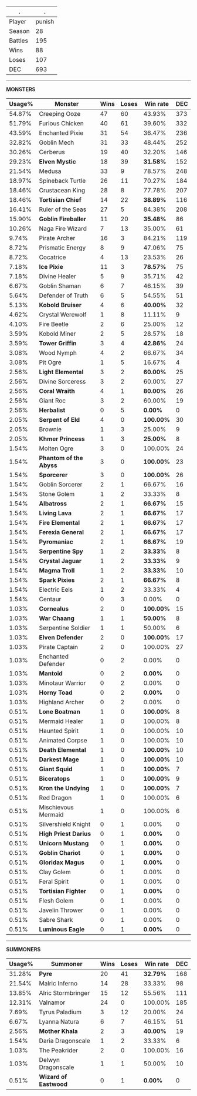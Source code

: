 .|.
|-|-
Player|punish
Season|28
Battles|195
Wins|88
Loses|107
DEC|693

---
**MONSTERS**

Usage%|Monster|Wins|Loses|Win rate|DEC|
-|-|-|-|-|-|
54.87%|Creeping Ooze|47|60|43.93%|373|
51.79%|Furious Chicken|40|61|39.60%|332|
43.59%|Enchanted Pixie|31|54|36.47%|236|
32.82%|Goblin Mech|31|33|48.44%|252|
30.26%|Cerberus|19|40|32.20%|146|
29.23%|**Elven Mystic**|18|39|**31.58%**|152|
21.54%|Medusa|33|9|78.57%|248|
18.97%|Spineback Turtle|26|11|70.27%|184|
18.46%|Crustacean King|28|8|77.78%|207|
18.46%|**Tortisian Chief**|14|22|**38.89%**|116|
16.41%|Ruler of the Seas|27|5|84.38%|208|
15.90%|**Goblin Fireballer**|11|20|**35.48%**|86|
10.26%|Naga Fire Wizard|7|13|35.00%|61|
9.74%|Pirate Archer|16|3|84.21%|119|
8.72%|Prismatic Energy|8|9|47.06%|75|
8.72%|Cocatrice|4|13|23.53%|26|
7.18%|**Ice Pixie**|11|3|**78.57%**|75|
7.18%|Divine Healer|5|9|35.71%|42|
6.67%|Goblin Shaman|6|7|46.15%|39|
5.64%|Defender of Truth|6|5|54.55%|51|
5.13%|**Kobold Bruiser**|4|6|**40.00%**|32|
4.62%|Crystal Werewolf|1|8|11.11%|9|
4.10%|Fire Beetle|2|6|25.00%|12|
3.59%|Kobold Miner|2|5|28.57%|18|
3.59%|**Tower Griffin**|3|4|**42.86%**|24|
3.08%|Wood Nymph|4|2|66.67%|34|
3.08%|Pit Ogre|1|5|16.67%|4|
2.56%|**Light Elemental**|3|2|**60.00%**|25|
2.56%|Divine Sorceress|3|2|60.00%|27|
2.56%|**Coral Wraith**|4|1|**80.00%**|26|
2.56%|Giant Roc|3|2|60.00%|19|
2.56%|**Herbalist**|0|5|**0.00%**|0|
2.05%|**Serpent of Eld**|4|0|**100.00%**|30|
2.05%|Brownie|1|3|25.00%|9|
2.05%|**Khmer Princess**|1|3|**25.00%**|8|
1.54%|Molten Ogre|3|0|100.00%|24|
1.54%|**Phantom of the Abyss**|3|0|**100.00%**|23|
1.54%|**Sporcerer**|3|0|**100.00%**|26|
1.54%|Goblin Sorcerer|2|1|66.67%|16|
1.54%|Stone Golem|1|2|33.33%|8|
1.54%|**Albatross**|2|1|**66.67%**|15|
1.54%|**Living Lava**|2|1|**66.67%**|17|
1.54%|**Fire Elemental**|2|1|**66.67%**|17|
1.54%|**Ferexia General**|2|1|**66.67%**|17|
1.54%|**Pyromaniac**|2|1|**66.67%**|19|
1.54%|**Serpentine Spy**|1|2|**33.33%**|8|
1.54%|**Crystal Jaguar**|1|2|**33.33%**|9|
1.54%|**Magma Troll**|1|2|**33.33%**|10|
1.54%|**Spark Pixies**|2|1|**66.67%**|8|
1.54%|Electric Eels|1|2|33.33%|4|
1.54%|Centaur|0|3|0.00%|0|
1.03%|**Cornealus**|2|0|**100.00%**|15|
1.03%|**War Chaang**|1|1|**50.00%**|8|
1.03%|Serpentine Soldier|1|1|50.00%|6|
1.03%|**Elven Defender**|2|0|**100.00%**|17|
1.03%|Pirate Captain|2|0|100.00%|27|
1.03%|Enchanted Defender|0|2|0.00%|0|
1.03%|**Mantoid**|0|2|**0.00%**|0|
1.03%|Minotaur Warrior|0|2|0.00%|0|
1.03%|**Horny Toad**|0|2|**0.00%**|0|
1.03%|Highland Archer|0|2|0.00%|0|
0.51%|**Lone Boatman**|1|0|**100.00%**|8|
0.51%|Mermaid Healer|1|0|100.00%|8|
0.51%|Haunted Spirit|1|0|100.00%|10|
0.51%|Animated Corpse|1|0|100.00%|10|
0.51%|**Death Elemental**|1|0|**100.00%**|10|
0.51%|**Darkest Mage**|1|0|**100.00%**|10|
0.51%|**Giant Squid**|1|0|**100.00%**|7|
0.51%|**Biceratops**|1|0|**100.00%**|9|
0.51%|**Kron the Undying**|1|0|**100.00%**|7|
0.51%|Red Dragon|1|0|100.00%|6|
0.51%|Mischievous Mermaid|1|0|100.00%|6|
0.51%|Silvershield Knight|0|1|0.00%|0|
0.51%|**High Priest Darius**|0|1|**0.00%**|0|
0.51%|**Unicorn Mustang**|0|1|**0.00%**|0|
0.51%|**Goblin Chariot**|0|1|**0.00%**|0|
0.51%|**Gloridax Magus**|0|1|**0.00%**|0|
0.51%|Clay Golem|0|1|0.00%|0|
0.51%|Feral Spirit|0|1|0.00%|0|
0.51%|**Tortisian Fighter**|0|1|**0.00%**|0|
0.51%|Flesh Golem|0|1|0.00%|0|
0.51%|Javelin Thrower|0|1|0.00%|0|
0.51%|Sabre Shark|0|1|0.00%|0|
0.51%|**Luminous Eagle**|0|1|**0.00%**|0|

---
**SUMMONERS**

Usage%|Summoner|Wins|Loses|Win rate|DEC|
-|-|-|-|-|-|
31.28%|**Pyre**|20|41|**32.79%**|168|
21.54%|Malric Inferno|14|28|33.33%|98|
13.85%|Alric Stormbringer|15|12|55.56%|111|
12.31%|Valnamor|24|0|100.00%|185|
7.69%|Tyrus Paladium|3|12|20.00%|24|
6.67%|Lyanna Natura|6|7|46.15%|51|
2.56%|**Mother Khala**|2|3|**40.00%**|19|
1.54%|Daria Dragonscale|1|2|33.33%|6|
1.03%|The Peakrider|2|0|100.00%|16|
1.03%|Delwyn Dragonscale|1|1|50.00%|10|
0.51%|**Wizard of Eastwood**|0|1|**0.00%**|0|

